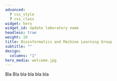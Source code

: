 ```yaml
---
advanced:
  ? css_style
  ? css_class
widget: hero
widget_id: Update laboratory name
headless: true
weight: 10
title: Bioinformatics and Machine Learning Group
subtitle: ""
design:
  columns: "1"
hero_media: welcome.jpg
---
```

Bla Bla bla bla bla bla